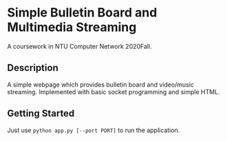 # Simple Bulletin Board and Multimedia Streaming

A coursework in NTU Computer Network 2020Fall.

## Description
A simple webpage which provides bulletin board and video/music streaming.
Implemented with basic socket programming and simple HTML.

## Getting Started
Just use `python app.py [--port PORT]` to run the application.